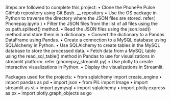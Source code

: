 
Steps are followed to complete this project:
•	Clone the PhonePe Pulse GitHub repository using Git Bash. __ repository
•	Use the OS package in Python to traverse the directory where the JSON files are stored. refer( Phonepay.ipynb )
•	Filter the JSON files from the list of all files using the os.path.splitext() method.
•	Read the JSON files using the json.load() method and store them in a dictionary.
•	Convert the dictionary to a Pandas DataFrame using Pandas.
•	Create a connection to a MySQL database using SQLAlchemy in Python.
•	Use SQLAlchemy to create tables in the MySQL database to store the processed data.
•	Fetch data from a MySQL table using the read_sql_table() method in Pandas to use for visualizations in streamlit platform. refer (phonepay_streamlit.py)
•	Use plotly to create interactive visualizations in Python.
•	Display the visualizations in Streamlit.

Packages used for the projects:
•	from sqlalchemy import create_engine
•	import pandas as pd
•	import json
•	from PIL import Image
•	import streamlit as st
•	import pymysql
•	import sqlalchemy
•	import plotly.express as px
•	import plotly.graph_objects as go
